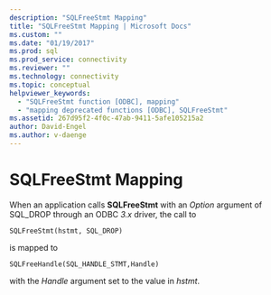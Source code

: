 ```yaml
---
description: "SQLFreeStmt Mapping"
title: "SQLFreeStmt Mapping | Microsoft Docs"
ms.custom: ""
ms.date: "01/19/2017"
ms.prod: sql
ms.prod_service: connectivity
ms.reviewer: ""
ms.technology: connectivity
ms.topic: conceptual
helpviewer_keywords: 
  - "SQLFreeStmt function [ODBC], mapping"
  - "mapping deprecated functions [ODBC], SQLFreeStmt"
ms.assetid: 267d95f2-4f0c-47ab-9411-5afe105215a2
author: David-Engel
ms.author: v-daenge
---
```

# SQLFreeStmt Mapping
When an application calls **SQLFreeStmt** with an *Option* argument of SQL_DROP through an ODBC *3.x* driver, the call to  
  
```  
SQLFreeStmt(hstmt, SQL_DROP)   
```  
  
 is mapped to  
  
```  
SQLFreeHandle(SQL_HANDLE_STMT,Handle)  
```  
  
 with the *Handle* argument set to the value in *hstmt*.
